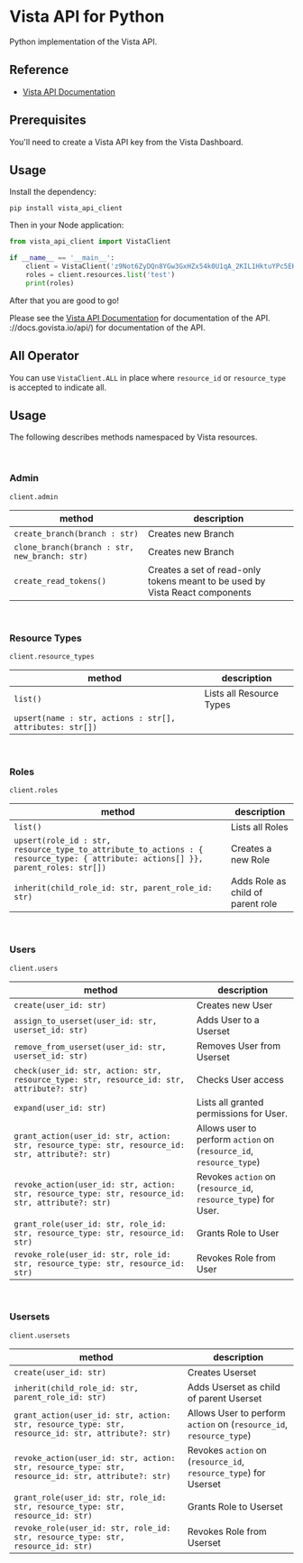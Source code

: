 
# Vista API for Python

Python implementation of the Vista API.

## Reference

- [Vista API Documentation](https://docs.govista.io/api/)

## Prerequisites

You'll need to create a Vista API key from the Vista Dashboard.

## Usage

Install the dependency:

```
pip install vista_api_client
```

Then in your Node application:

```python
from vista_api_client import VistaClient

if __name__ == '__main__':
    client = VistaClient('z9Not6ZyDQn8YGw3GxHZx54k0U1qA_2KIL1HktuYPc5EKEfd', 'branch_name')
    roles = client.resources.list('test')
    print(roles)
```

After that you are good to go!

Please see the [Vista API Documentation](https://docs.govista.io/api/) for documentation of the API.
://docs.govista.io/api/) for documentation of the API.

## All Operator
You can use `VistaClient.ALL` in place where `resource_id` or `resource_type` is accepted to indicate all.

## Usage
The following describes methods namespaced by Vista resources.

<br />

### Admin
`client.admin`

| method | description |
|--------|-------------|
| `create_branch(branch : str)`| Creates new Branch  |
| `clone_branch(branch : str, new_branch: str)`| Creates new Branch  |
| `create_read_tokens()`| Creates a set of read-only tokens meant to be used by Vista React components    |

<br />

### Resource Types
`client.resource_types`

| method | description |
|--------|-------------|
| `list()`| Lists all Resource Types  |
| `upsert(name : str, actions : str[], attributes: str[])`|

<br />

### Roles
`client.roles`

| method | description |
|--------|-------------|
| `list()`| Lists all Roles  |
| `upsert(role_id : str, resource_type_to_attribute_to_actions : { resource_type: { attribute: actions[] }}, parent_roles: str[])`      | Creates a new Role |
| `inherit(child_role_id: str, parent_role_id: str)`| Adds Role as child of parent role  |

<br />

### Users
`client.users`

| method | description |
|--------|-------------|
| `create(user_id: str)`| Creates new User  |
| `assign_to_userset(user_id: str, userset_id: str)`| Adds User to a Userset  |
| `remove_from_userset(user_id: str, userset_id: str)`| Removes User from Userset  |
| `check(user_id: str, action: str, resource_type: str, resource_id: str, attribute?: str)`| Checks User access  |
| `expand(user_id: str)`| Lists all granted permissions for User.  |
| `grant_action(user_id: str, action: str, resource_type: str, resource_id: str, attribute?: str)`| Allows user to perform `action` on (`resource_id`, `resource_type`) |
| `revoke_action(user_id: str, action: str, resource_type: str, resource_id: str, attribute?: str)`| Revokes `action` on (`resource_id`, `resource_type`) for User.|
| `grant_role(user_id: str, role_id: str, resource_type: str, resource_id: str)`| Grants Role to User  |
| `revoke_role(user_id: str, role_id: str, resource_type: str, resource_id: str)`| Revokes Role from User  |

<br />

### Usersets
`client.usersets`

| method | description |
|--------|-------------|
| `create(user_id: str)`| Creates Userset  |
| `inherit(child_role_id: str, parent_role_id: str)`| Adds Userset as child of parent Userset  |
| `grant_action(user_id: str, action: str, resource_type: str, resource_id: str, attribute?: str)`| Allows User to perform `action` on (`resource_id`, `resource_type`)|
| `revoke_action(user_id: str, action: str, resource_type: str, resource_id: str, attribute?: str)`| Revokes `action` on (`resource_id`, `resource_type`) for Userset      |
| `grant_role(user_id: str, role_id: str, resource_type: str, resource_id: str)`| Grants Role to Userset  |
| `revoke_role(user_id: str, role_id: str, resource_type: str, resource_id: str)`| Revokes Role from Userset  |

